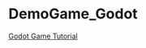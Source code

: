 # DemoGame_Godot

[Godot Game Tutorial]([https://godotengine.org](https://docs.godotengine.org/de/4.x/getting_started/first_2d_game/index.html))
